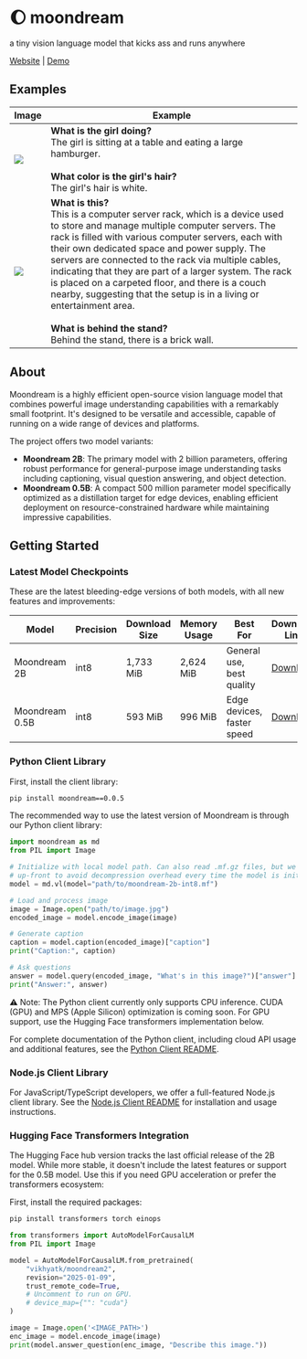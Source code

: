 # 🌔 moondream

a tiny vision language model that kicks ass and runs anywhere

[Website](https://moondream.ai/) | [Demo](https://moondream.ai/playground)

## Examples

| Image                  | Example                                                                                                                                                                                                                                                                                                                                                                                                                                                                                                                                                               |
| ---------------------- | --------------------------------------------------------------------------------------------------------------------------------------------------------------------------------------------------------------------------------------------------------------------------------------------------------------------------------------------------------------------------------------------------------------------------------------------------------------------------------------------------------------------------------------------------------------------- |
| ![](assets/demo-1.jpg) | **What is the girl doing?**<br>The girl is sitting at a table and eating a large hamburger.<br><br>**What color is the girl's hair?**<br>The girl's hair is white.                                                                                                                                                                                                                                                                                                                                                                                                    |
| ![](assets/demo-2.jpg) | **What is this?**<br>This is a computer server rack, which is a device used to store and manage multiple computer servers. The rack is filled with various computer servers, each with their own dedicated space and power supply. The servers are connected to the rack via multiple cables, indicating that they are part of a larger system. The rack is placed on a carpeted floor, and there is a couch nearby, suggesting that the setup is in a living or entertainment area.<br><br>**What is behind the stand?**<br>Behind the stand, there is a brick wall. |

## About

Moondream is a highly efficient open-source vision language model that combines powerful image understanding capabilities with a remarkably small footprint. It's designed to be versatile and accessible, capable of running on a wide range of devices and platforms.

The project offers two model variants:

- **Moondream 2B**: The primary model with 2 billion parameters, offering robust performance for general-purpose image understanding tasks including captioning, visual question answering, and object detection.
- **Moondream 0.5B**: A compact 500 million parameter model specifically optimized as a distillation target for edge devices, enabling efficient deployment on resource-constrained hardware while maintaining impressive capabilities.

## Getting Started

### Latest Model Checkpoints

These are the latest bleeding-edge versions of both models, with all new features and improvements:

| Model          | Precision | Download Size | Memory Usage | Best For                   | Download Link                                                                                                                                   |
| -------------- | --------- | ------------- | ------------ | -------------------------- | ----------------------------------------------------------------------------------------------------------------------------------------------- |
| Moondream 2B   | int8      | 1,733 MiB     | 2,624 MiB    | General use, best quality  | [Download](https://huggingface.co/vikhyatk/moondream2/resolve/9dddae84d54db4ac56fe37817aeaeb502ed083e2/moondream-2b-int8.mf.gz?download=true)   |
| Moondream 0.5B | int8      | 593 MiB       | 996 MiB      | Edge devices, faster speed | [Download](https://huggingface.co/vikhyatk/moondream2/resolve/9dddae84d54db4ac56fe37817aeaeb502ed083e2/moondream-0_5b-int8.mf.gz?download=true) |

### Python Client Library

First, install the client library:

```bash
pip install moondream==0.0.5
```

The recommended way to use the latest version of Moondream is through our Python client library:

```python
import moondream as md
from PIL import Image

# Initialize with local model path. Can also read .mf.gz files, but we recommend decompressing
# up-front to avoid decompression overhead every time the model is initialized.
model = md.vl(model="path/to/moondream-2b-int8.mf")

# Load and process image
image = Image.open("path/to/image.jpg")
encoded_image = model.encode_image(image)

# Generate caption
caption = model.caption(encoded_image)["caption"]
print("Caption:", caption)

# Ask questions
answer = model.query(encoded_image, "What's in this image?")["answer"]
print("Answer:", answer)
```

⚠️ Note: The Python client currently only supports CPU inference. CUDA (GPU) and MPS (Apple Silicon) optimization is coming soon. For GPU support, use the Hugging Face transformers implementation below.

For complete documentation of the Python client, including cloud API usage and additional features, see the [Python Client README](clients/python/README.md).

### Node.js Client Library

For JavaScript/TypeScript developers, we offer a full-featured Node.js client library. See the [Node.js Client README](https://github.com/rohan-kulkarni-25/moondream/blob/main/clients/node/README.MD) for installation and usage instructions.

### Hugging Face Transformers Integration

The Hugging Face hub version tracks the last official release of the 2B model. While more stable, it doesn't include the latest features or support for the 0.5B model. Use this if you need GPU acceleration or prefer the transformers ecosystem:

First, install the required packages:

```bash
pip install transformers torch einops
```

```python
from transformers import AutoModelForCausalLM
from PIL import Image

model = AutoModelForCausalLM.from_pretrained(
    "vikhyatk/moondream2",
    revision="2025-01-09",
    trust_remote_code=True,
    # Uncomment to run on GPU.
    # device_map={"": "cuda"}
)

image = Image.open('<IMAGE_PATH>')
enc_image = model.encode_image(image)
print(model.answer_question(enc_image, "Describe this image."))
```
